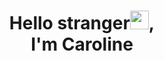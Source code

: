 ### <h1 align="center">Hello stranger<img src="https://raw.githubusercontent.com/kaueMarques/kaueMarques/master/hi.gif" width="30px">,<br> I'm Caroline</h1>



<!--
**crlne/crlne** is a ✨ _special_ ✨ repository because its `README.md` (this file) appears on your GitHub profile.

Here are some ideas to get you started:

- 🔭 I’m currently working on ...
- 🌱 I’m currently learning ...
- 👯 I’m looking to collaborate on ...
- 🤔 I’m looking for help with ...
- 💬 Ask me about ...
- 📫 How to reach me: 
- 😄 Pronouns: ...
- ⚡ Fun fact: ...
-->
